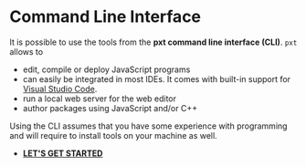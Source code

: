 # Command Line Interface

It is possible to use the tools from the **pxt command line interface (CLI)**. ``pxt`` allows to 

* edit, compile or deploy JavaScript programs
* can easily be integrated in most IDEs. It comes with built-in support for [Visual Studio Code](/code).
* run a local web server for the web editor
* author packages using JavaScript and/or C++

Using the CLI assumes that you have some experience with programming and will require to install tools on your machine as well.

* **[LET'S GET STARTED](https://makecode.com/cli)**
